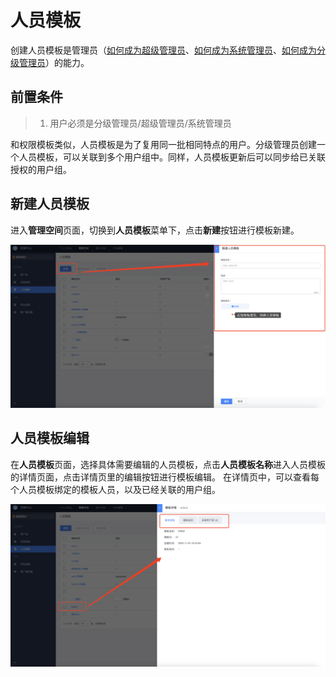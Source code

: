 # 人员模板

创建人员模板是管理员（[如何成为超级管理员](../Feature/Manager.md##超级管理员设置)、[如何成为系统管理员](../Feature/Manager.md##系统管理员设置)、[如何成为分级管理员](../Feature/GradingManager.md)）的能力。

## 前置条件

> 1. 用户必须是分级管理员/超级管理员/系统管理员

和权限模板类似，人员模板是为了复用同一批相同特点的用户。分级管理员创建一个人员模板，可以关联到多个用户组中。同样，人员模板更新后可以同步给已关联授权的用户组。

## 新建人员模板

进入**管理空间**页面，切换到**人员模板**菜单下，点击**新建**按钮进行模板新建。

![](UserTemplates/image-20240710111032.png)

## 人员模板编辑

在**人员模板**页面，选择具体需要编辑的人员模板，点击**人员模板名称**进入人员模板的详情页面，点击详情页里的编辑按钮进行模板编辑。
在详情页中，可以查看每个人员模板绑定的模板人员，以及已经关联的用户组。

![](UserTemplates/image-20240710111214.png)




